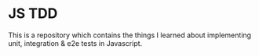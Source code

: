 # JS TDD

This is a repository which contains the things I learned about implementing unit, integration & e2e tests in Javascript.


